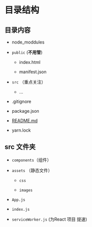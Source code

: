 # 目录结构

## 目录内容

+ node_moddules

+ `public` (**不用管**)

  + index.html

  + manifest.json

+ `src` （重点关注）

  + ...

+ .gitignore

+ package.json

+ [README.md](http://README.md "README.md")

+ yarn.lock

## src 文件夹

+ `components`（组件）

+ `assets` （静态文件）

  + `css`

  + `images`

+ `App.js`

+ `index.js`

+ `serviceWorker.js` (为React 项目 提速)

